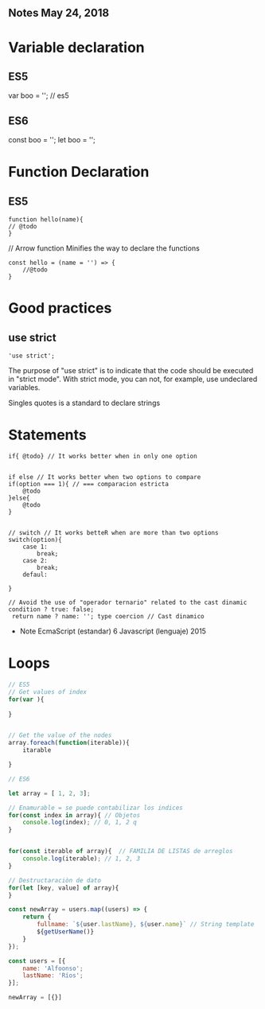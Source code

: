 ## Notes May 24, 2018

# Variable declaration

## ES5
var boo = ''; // es5

## ES6
const boo = '';
let boo = '';


# Function Declaration

## ES5
```JS
function hello(name){
// @todo
}
```
// Arrow function
Minifies the way to declare the functions 

```JS
const hello = (name = '') => {
	//@todo
}
```

# Good practices

## use strict

```JS
'use strict'; 
```
The purpose of "use strict" is to indicate that the code should be executed in "strict mode".
With strict mode, you can not, for example, use undeclared variables.

Singles quotes is a standard to declare strings 


# Statements

```JS
if{ @todo} // It works better when in only one option


if else // It works better when two options to compare 
if(option === 1){ // === comparacion estricta
	@todo
}else{
	@todo
}


// switch // It works betteR when are more than two options
switch(option){
	case 1:
		break;
	case 2: 
		break;
	defaul:

}

// Avoid the use of "operador ternario" related to the cast dinamic
condition ? true: false;
 return name ? name: ''; type coercion // Cast dinamico
```

* Note 
EcmaScript (estandar) 6
Javascript (lenguaje) 2015



# Loops

```js
// ES5
// Get values of index
for(var ){
	
}


// Get the value of the nodes
array.foreach(function(iterable)){
	itarable

}

// ES6

let array = [ 1, 2, 3];

// Enamurable = se puede contabilizar los indices 
for(const index in array){ // Objetos
	console.log(index); // 0, 1, 2 q
}


for(const iterable of array){  // FAMILIA DE LISTAS de arreglos
	console.log(iterable); // 1, 2, 3
}

// Destructaraciòn de dato
for(let [key, value] of array){
}

const newArray = users.map((users) => {
	return {
		fullname: `${user.lastName}, ${user.name}` // String template 
		${getUserName()}
	}
});

const users = [{
	name: 'Alfoonso';
	lastName: 'Ríos';
}];

newArray = [{}]
```